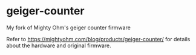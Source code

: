 # geiger-counter
My fork of Mighty Ohm's geiger counter firmware

Refer to https://mightyohm.com/blog/products/geiger-counter/ for details about the hardware and original firmware.
